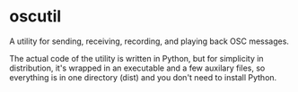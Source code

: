 # oscutil
A utility for sending, receiving, recording, and playing back OSC messages.

The actual code of the utility is written in Python, but for simplicity in distribution,
it's wrapped in an executable and a few auxilary files, so everything is in one directory
(dist) and you don't need to install Python.
